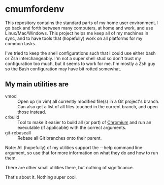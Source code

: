 cmumfordenv
===========

This repository contains the standard parts of my home user environment. I go back and forth between many computers, at home and work, and use Linux/Mac/Windows. This project helps me keep all of my machines in sync, and to have tools that (hopefully) work on all platforms for my common tasks.

I've tried to keep the shell configurations such that I could use either bash or Zsh interchangeably.
I'm not a super shell stud so don't trust my configuration too much, but it seems to work for me.
I'm mostly a Zsh guy so the Bash configuration may have bit rotted somewhat.

My main utilities are
-------------------------
<dl>
  <dt>vmod</dt>
  <dd>Open up (in vim) all currently modified file(s) in a Git project's branch. Can also get a list of all files touched in the current branch, and open those instead.</dd>
  <dt>crbuild</dt>
  <dd>Tool to make it easier to build all (or part) of <a href="http://www.chromium.org/Home">Chromium</a> and run an executable (if applicable) with the correct arguments.</dd>
  <dt>git-rebaseall</dt>
  <dd>Rebase all Git branches onto their parent.</dd>
</dl>

Note: All (hopefully) of my utilities support the --help command line argument, so use that for more information on what they do and how to run them.

There are other small utilities there, but nothing of significance.

That's about it. Nothing super cool.
